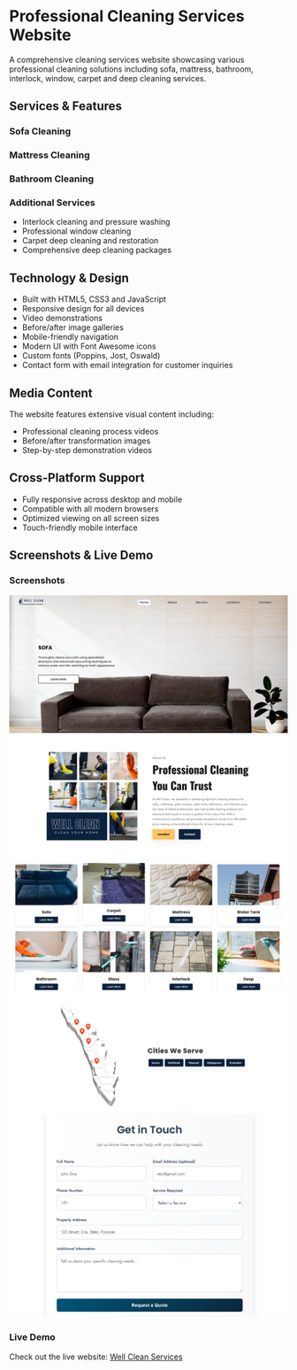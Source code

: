 # Professional Cleaning Services Website

A comprehensive cleaning services website showcasing various professional cleaning solutions including sofa, mattress, bathroom, interlock, window, carpet and deep cleaning services.

## Services & Features

### Sofa Cleaning
### Mattress Cleaning 
### Bathroom Cleaning
### Additional Services
- Interlock cleaning and pressure washing
- Professional window cleaning
- Carpet deep cleaning and restoration
- Comprehensive deep cleaning packages

## Technology & Design

- Built with HTML5, CSS3 and JavaScript
- Responsive design for all devices
- Video demonstrations
- Before/after image galleries
- Mobile-friendly navigation
- Modern UI with Font Awesome icons
- Custom fonts (Poppins, Jost, Oswald)
- Contact form with email integration for customer inquiries

## Media Content

The website features extensive visual content including:
- Professional cleaning process videos
- Before/after transformation images
- Step-by-step demonstration videos

## Cross-Platform Support
- Fully responsive across desktop and mobile
- Compatible with all modern browsers
- Optimized viewing on all screen sizes
- Touch-friendly mobile interface

## Screenshots & Live Demo

### Screenshots
![Homepage](./image/home.png)
![Services](./image/about.png)
![Gallery](./image/service.png)
![Gallery](./image/locations.png)
![Gallery](./image/contact%20form.png)

### Live Demo
Check out the live website: [ Well Clean Services](https://navas28.github.io/well-clean/)

